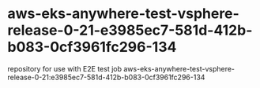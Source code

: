 # aws-eks-anywhere-test-vsphere-release-0-21-e3985ec7-581d-412b-b083-0cf3961fc296-134
repository for use with E2E test job aws-eks-anywhere-test-vsphere-release-0-21:e3985ec7-581d-412b-b083-0cf3961fc296-134
